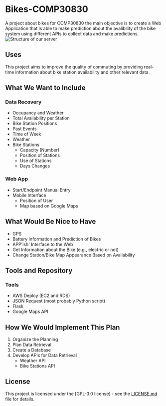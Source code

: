 # Bikes-COMP30830
A project about bikes for COMP30830 the main objective is to create a Web Application that is able to make prediction about the avalibility of the bike system using different APIs to collect data and make predictions.
![](/home/hp/IdeaProjects/Bikes-COMP30830/StructureDraft.png "Structure of our server")
## Uses
This project aims to improve the quality of commuting by providing real-time information about bike station availability and other relevant data.

## What We Want to Include

### Data Recovery
- Occupancy and Weather
- Total Availability per Station
- Bike Station Positions
- Past Events
- Time of Week
- Weather
- Bike Stations
  - Capacity (Number)
  - Position of Stations
  - Use of Stations
  - Days Changes

### Web App
- Start/Endpoint Manual Entry
- Mobile Interface
  - Position of User
  - Map based on Google Maps

## What Would Be Nice to Have
- GPS
- Battery Information and Prediction of Bikes
- APP'ish' Interface to the Web
- Get Information about the Bike (e.g., electric or not)
- Change Station/Bike Map Appearance Based on Availability

## Tools and Repository

### Tools
- AWS Deploy (EC2 and RDS)
- JSON Request (most probably Python script)
- Flask
- Google Maps API 


## How We Would Implement This Plan

1. Organize the Planning
2. Plan Data Retrieval
3. Create a Database
4. Develop APIs for Data Retrieval
   - Weather API
   - Bike Stations API



## License
This project is licensed under the [GPL-3.0 license] - see the [LICENSE.md](LICENSE.md) file for details.
